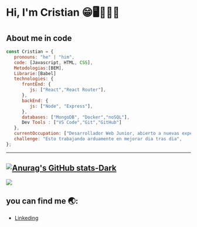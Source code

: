 # Hi, I'm Cristian  😁🖥👨🏽‍💻

<!-- <a href="https://github.com/ElAlegria">
  <img src="https://komarev.com/ghpvc/?username=ElAlegria&style=flat-square" />
</a>
 -->
## About me in code 
```js
const Cristian = {
   pronouns: "he" | "him",
   code: [Javascript, HTML, CSS],
   Metodologias:[BEM],
   Librarie:[Babel]
   technologies: {
      frontEnd: {
         js: ["React","React Router"],
      },
      backEnd: {
         js: ["Node", "Express"],
      },
      databases: ["MongoDB", "Docker","noSQL"],
      Dev Tools : ["VS Code","Git","GitHub"]
   },
   currentOccupation: ["Desarrollador Web Junior, abierto a nuevas experiencias"],
   challenge: "Esto trabajando arduamente en mejorar dia tras dia",
};
```
***
[![Anurag's GitHub stats-Dark](https://github-readme-stats.vercel.app/api?username=ElAlegria&show_icons=true&theme=dark#gh-dark-mode-only)](https://github.com/anuraghazra/github-readme-stats#gh-dark-mode-only)
---

<a href="https://github.com/ElAlegria">
  <img src="https://github-readme-stats.vercel.app/api/top-langs/?username=ElAlegria&layout=compact" />
</a>

## you can find me 🌏:
  - [Linkeding](www.linkedin.com/in/elalegria)


<!--
**ElAlegria/ElAlegria** is a ✨ _special_ ✨ repository because its `README.md` (this file) appears on your GitHub profile.
Here are some ideas to get you started:

- 🔭 I’m currently working on ...
- 🌱 I’m currently learning ...
- 👯 I’m looking to collaborate on ...
- 🤔 I’m looking for help with ...
- 💬 Ask me about ...
- 📫 How to reach me: ...
- 😄 Pronouns: ...
- ⚡ Fun fact: ...
-->
